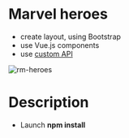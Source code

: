 # Marvel heroes
* create layout, using Bootstrap
* use Vue.js components
* use [custom API](https://netology-api-marvel.herokuapp.com/characters)

![rm-heroes](https://user-images.githubusercontent.com/39487464/156577248-6946939a-f71d-4f9d-80c8-d8ae3681736d.JPG)

# Description
- Launch **npm install**
